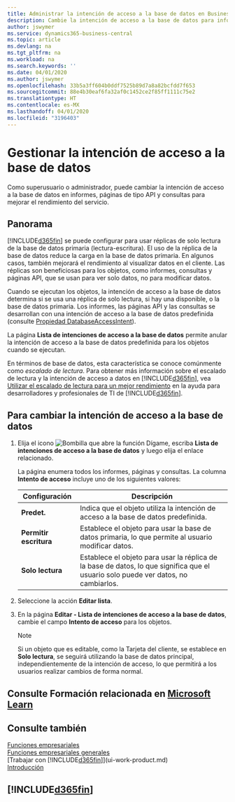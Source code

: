 ```yaml
---
title: Administrar la intención de acceso a la base de datos en Business Central | Microsoft Docs
description: Cambie la intención de acceso a la base de datos para informes, páginas API y consultas.
author: jswymer
ms.service: dynamics365-business-central
ms.topic: article
ms.devlang: na
ms.tgt_pltfrm: na
ms.workload: na
ms.search.keywords: ''
ms.date: 04/01/2020
ms.author: jswymer
ms.openlocfilehash: 33b5a3ff604b0ddf7525b89d7a8a82bcfdd7f653
ms.sourcegitcommit: 88e4b30eaf6fa32af0c1452ce2f85ff1111c75e2
ms.translationtype: HT
ms.contentlocale: es-MX
ms.lasthandoff: 04/01/2020
ms.locfileid: "3196403"
---
```

# <a name="managing-database-access-intent"></a>Gestionar la intención de acceso a la base de datos 

Como superusuario o administrador, puede cambiar la intención de acceso a la base de datos en informes, páginas de tipo API y consultas para mejorar el rendimiento del servicio.

## <a name="overview"></a>Panorama

[!INCLUDE[d365fin](includes/d365fin_md.md)] se puede configurar para usar réplicas de solo lectura de la base de datos primaria (lectura-escritura). El uso de la réplica de la base de datos reduce la carga en la base de datos primaria. En algunos casos, también mejorará el rendimiento al visualizar datos en el cliente. Las réplicas son beneficiosas para los objetos, como informes, consultas y páginas API, que se usan para ver solo datos, no para modificar datos.

Cuando se ejecutan los objetos, la intención de acceso a la base de datos determina si se usa una réplica de solo lectura, si hay una disponible, o la base de datos primaria. Los informes, las páginas API y las consultas se desarrollan con una intención de acceso a la base de datos predefinida (consulte [Propiedad DatabaseAccessIntent](/dynamics365/business-central/dev-itpro/developer/properties/devenv-dataaccessintent-property)).

La página **Lista de intenciones de acceso a la base de datos** permite anular la intención de acceso a la base de datos predefinida para los objetos cuando se ejecutan.

En términos de base de datos, esta característica se conoce comúnmente como *escalado de lectura*. Para obtener más información sobre el escalado de lectura y la intención de acceso a datos en [!INCLUDE[d365fin](includes/d365fin_md.md)], vea [Utilizar el escalado de lectura para un mejor rendimiento](https://review.docs.microsoft.com/en-us/dynamics365/business-central/dev-itpro/administration/database-read-scale-out-overview?branch=tfs337368-readscaleout) en la ayuda para desarrolladores y profesionales de TI de [!INCLUDE[d365fin](includes/d365fin_md.md)].

## <a name="to-change-the-database-access-intent"></a>Para cambiar la intención de acceso a la base de datos

1. Elija el icono ![Bombilla que abre la función Dígame](media/ui-search/search_small.png "Dígame qué desea hacer"), escriba **Lista de intenciones de acceso a la base de datos** y luego elija el enlace relacionado.

    La página enumera todos los informes, páginas y consultas. La columna **Intento de acceso** incluye uno de los siguientes valores:

    |**Configuración**|**Descripción**|  
    |------------|-------------|  
    |**Predet.**|Indica que el objeto utiliza la intención de acceso a la base de datos predefinida.|
    |**Permitir escritura**|Establece el objeto para usar la base de datos primaria, lo que permite al usuario modificar datos.|
    |**Solo lectura**|Establece el objeto para usar la réplica de la base de datos, lo que significa que el usuario solo puede ver datos, no cambiarlos.|

2. Seleccione la acción **Editar lista**.

3. En la página **Editar - Lista de intenciones de acceso a la base de datos**, cambie el campo **Intento de acceso** para los objetos.

    > [!NOTE]
    > Si un objeto que es editable, como la Tarjeta del cliente, se establece en **Solo lectura**, se seguirá utilizando la base de datos principal, independientemente de la intención de acceso, lo que permitirá a los usuarios realizar cambios de forma normal.

## <a name="see-related-training-at-microsoft-learn"></a>Consulte Formación relacionada en [Microsoft Learn](/learn/paths/deploy-configure-dynamics-365-business-central/)

## <a name="see-also"></a>Consulte también
[Funciones empresariales](across-business-functionality.md)  
[Funciones empresariales generales](ui-across-business-areas.md)  
[Trabajar con [!INCLUDE[d365fin](includes/d365fin_md.md)]](ui-work-product.md)  
[Introducción](product-get-started.md)    

## [!INCLUDE[d365fin](includes/free_trial_md.md)]  
